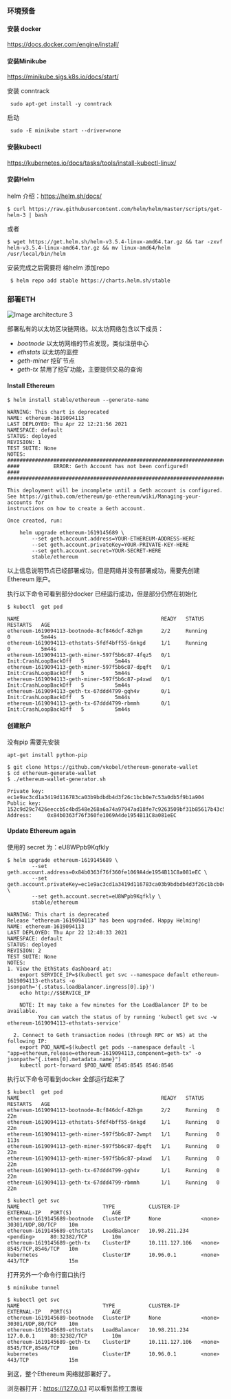 

### 环境预备

#### 安装 docker

https://docs.docker.com/engine/install/

#### 安装Minikube

https://minikube.sigs.k8s.io/docs/start/

安装 conntrack

```
 sudo apt-get install -y conntrack
```

启动

```
 sudo -E minikube start --driver=none
```



#### 安装kubectl

https://kubernetes.io/docs/tasks/tools/install-kubectl-linux/

#### 安装Helm

helm 介绍：https://helm.sh/docs/

```shell
$ curl https://raw.githubusercontent.com/helm/helm/master/scripts/get-helm-3 | bash
```

或者

```shell
$ wget https://get.helm.sh/helm-v3.5.4-linux-amd64.tar.gz && tar -zxvf helm-v3.5.4-linux-amd64.tar.gz && mv linux-amd64/helm /usr/local/bin/helm
```

安装完成之后需要将 给helm 添加repo

```shell
 $ helm repo add stable https://charts.helm.sh/stable
```



### 部署ETH 

![Image architecture 3](https://devblogs.microsoft.com/cse/wp-content/uploads/sites/55/2018/02/architecture-3.png)

部署私有的以太坊区块链网络。以太坊网络包含以下成员：

- *bootnode* 以太坊网络的节点发现，类似注册中心
- *ethstats* 以太坊的监控
- *geth-miner* 挖矿节点
- *geth-tx* 禁用了挖矿功能，主要提供交易的查询



#### Install Ethereum

```shell
$ helm install stable/ethereum --generate-name
```



```
WARNING: This chart is deprecated
NAME: ethereum-1619094113
LAST DEPLOYED: Thu Apr 22 12:21:56 2021
NAMESPACE: default
STATUS: deployed
REVISION: 1
TEST SUITE: None
NOTES:
##############################################################################
####           ERROR: Geth Account has not been configured!               ####
##############################################################################

This deployment will be incomplete until a Geth account is configured. 
See https://github.com/ethereum/go-ethereum/wiki/Managing-your-accounts for 
instructions on how to create a Geth account.

Once created, run:

    helm upgrade ethereum-1619145689 \
        --set geth.account.address=YOUR-ETHEREUM-ADDRESS-HERE
        --set geth.account.privateKey=YOUR-PRIVATE-KEY-HERE
        --set geth.account.secret=YOUR-SECRET-HERE
        stable/ethereum
```

以上信息说明节点已经部署成功，但是网络并没有部署成功，需要先创建Ethereum 账户。

执行以下命令可看到部分docker 已经运行成功，但是部分仍然在初始化

```
$ kubectl  get pod
```

```
NAME                                              READY   STATUS                  RESTARTS   AGE
ethereum-1619094113-bootnode-8cf846dcf-82hgm      2/2     Running                 0          5m44s
ethereum-1619094113-ethstats-5fdf4bff55-6nkgd     1/1     Running                 0          5m44s
ethereum-1619094113-geth-miner-597f5b6c87-4fqz5   0/1     Init:CrashLoopBackOff   5          5m44s
ethereum-1619094113-geth-miner-597f5b6c87-dpqft   0/1     Init:CrashLoopBackOff   5          5m44s
ethereum-1619094113-geth-miner-597f5b6c87-p4xwd   0/1     Init:CrashLoopBackOff   5          5m44s
ethereum-1619094113-geth-tx-67ddd4799-gqh4v       0/1     Init:CrashLoopBackOff   5          5m44s
ethereum-1619094113-geth-tx-67ddd4799-rbmmh       0/1     Init:CrashLoopBackOff   5          5m44s
```

#### 创建账户

没有pip 需要先安装

```
apt-get install python-pip
```



```
$ git clone https://github.com/vkobel/ethereum-generate-wallet
$ cd ethereum-generate-wallet
$ ./ethereum-wallet-generator.sh
```

```
Private key: ec1e9ac3cd1a3419d116783ca03b9bdbdb4d3f26c1bcb0e7c53a0db5f9b1a904
Public key:  152c9d29c7426eeccb5c4bd548e268a6a74a97947ad18fe7c9263509bf31b85617b43c52ea64d1f005da2e4a023d8b2fc7749832587dfd84c4ac9e821ab89fec
Address:     0x84b0363f76f360fe1069A4de1954B11C8a081eEC
```

#### Update Ethereum again

使用的 secret 为：eU8WPpb9Kqfkly

```shell
$ helm upgrade ethereum-1619145689 \
        --set geth.account.address=0x84b0363f76f360fe1069A4de1954B11C8a081eEC \
        --set geth.account.privateKey=ec1e9ac3cd1a3419d116783ca03b9bdbdb4d3f26c1bcb0e7c53a0db5f9b1a904 \
        --set geth.account.secret=eU8WPpb9Kqfkly \
        stable/ethereum
```

```
WARNING: This chart is deprecated
Release "ethereum-1619094113" has been upgraded. Happy Helming!
NAME: ethereum-1619094113
LAST DEPLOYED: Thu Apr 22 12:40:33 2021
NAMESPACE: default
STATUS: deployed
REVISION: 2
TEST SUITE: None
NOTES:
1. View the EthStats dashboard at:
    export SERVICE_IP=$(kubectl get svc --namespace default ethereum-1619094113-ethstats -o jsonpath='{.status.loadBalancer.ingress[0].ip}')
    echo http://$SERVICE_IP

    NOTE: It may take a few minutes for the LoadBalancer IP to be available.
          You can watch the status of by running 'kubectl get svc -w ethereum-1619094113-ethstats-service'

  2. Connect to Geth transaction nodes (through RPC or WS) at the following IP:
    export POD_NAME=$(kubectl get pods --namespace default -l "app=ethereum,release=ethereum-1619094113,component=geth-tx" -o jsonpath="{.items[0].metadata.name}")
    kubectl port-forward $POD_NAME 8545:8545 8546:8546
```

执行以下命令可看到docker 全部运行起来了

```shell
$ kubectl  get pod
NAME                                              READY   STATUS    RESTARTS   AGE
ethereum-1619094113-bootnode-8cf846dcf-82hgm      2/2     Running   0          22m
ethereum-1619094113-ethstats-5fdf4bff55-6nkgd     1/1     Running   0          22m
ethereum-1619094113-geth-miner-597f5b6c87-2wmpt   1/1     Running   0          113s
ethereum-1619094113-geth-miner-597f5b6c87-dpqft   1/1     Running   0          22m
ethereum-1619094113-geth-miner-597f5b6c87-p4xwd   1/1     Running   0          22m
ethereum-1619094113-geth-tx-67ddd4799-gqh4v       1/1     Running   0          22m
ethereum-1619094113-geth-tx-67ddd4799-rbmmh       1/1     Running   0          22m
```

```shell
$ kubectl get svc
NAME                           TYPE           CLUSTER-IP       EXTERNAL-IP   PORT(S)             AGE
ethereum-1619145689-bootnode   ClusterIP      None             <none>        30301/UDP,80/TCP    10m
ethereum-1619145689-ethstats   LoadBalancer   10.98.211.234    <pending>     80:32382/TCP        10m
ethereum-1619145689-geth-tx    ClusterIP      10.111.127.106   <none>        8545/TCP,8546/TCP   10m
kubernetes                     ClusterIP      10.96.0.1        <none>        443/TCP             15m
```



打开另外一个命令行窗口执行

```shell
$ minikube tunnel
```

```shell
$ kubectl get svc
NAME                           TYPE           CLUSTER-IP       EXTERNAL-IP   PORT(S)             AGE
ethereum-1619145689-bootnode   ClusterIP      None             <none>        30301/UDP,80/TCP    10m
ethereum-1619145689-ethstats   LoadBalancer   10.98.211.234    127.0.0.1     80:32382/TCP        10m
ethereum-1619145689-geth-tx    ClusterIP      10.111.127.106   <none>        8545/TCP,8546/TCP   10m
kubernetes                     ClusterIP      10.96.0.1        <none>        443/TCP             15m
```

到这，整个Ethereum 网络就部署好了。

浏览器打开：https://127.0.0.1 可以看到监控工面板

